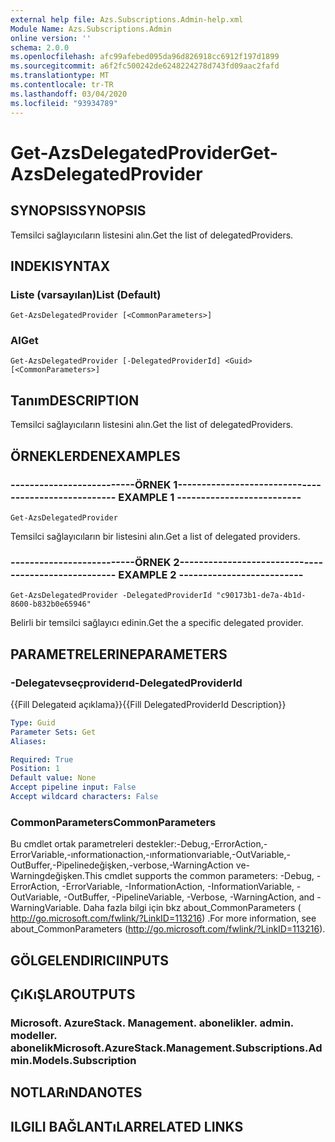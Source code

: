 ```yaml
---
external help file: Azs.Subscriptions.Admin-help.xml
Module Name: Azs.Subscriptions.Admin
online version: ''
schema: 2.0.0
ms.openlocfilehash: afc99afebed095da96d826918cc6912f197d1899
ms.sourcegitcommit: a6f2fc500242de6248224278d743fd09aac2fafd
ms.translationtype: MT
ms.contentlocale: tr-TR
ms.lasthandoff: 03/04/2020
ms.locfileid: "93934789"
---
```

# <span data-ttu-id="b87ce-101">Get-AzsDelegatedProvider</span><span class="sxs-lookup"><span data-stu-id="b87ce-101">Get-AzsDelegatedProvider</span></span>

## <span data-ttu-id="b87ce-102">SYNOPSIS</span><span class="sxs-lookup"><span data-stu-id="b87ce-102">SYNOPSIS</span></span>
<span data-ttu-id="b87ce-103">Temsilci sağlayıcıların listesini alın.</span><span class="sxs-lookup"><span data-stu-id="b87ce-103">Get the list of delegatedProviders.</span></span>

## <span data-ttu-id="b87ce-104">INDEKI</span><span class="sxs-lookup"><span data-stu-id="b87ce-104">SYNTAX</span></span>

### <span data-ttu-id="b87ce-105">Liste (varsayılan)</span><span class="sxs-lookup"><span data-stu-id="b87ce-105">List (Default)</span></span>
```
Get-AzsDelegatedProvider [<CommonParameters>]
```

### <span data-ttu-id="b87ce-106">Al</span><span class="sxs-lookup"><span data-stu-id="b87ce-106">Get</span></span>
```
Get-AzsDelegatedProvider [-DelegatedProviderId] <Guid> [<CommonParameters>]
```

## <span data-ttu-id="b87ce-107">Tanım</span><span class="sxs-lookup"><span data-stu-id="b87ce-107">DESCRIPTION</span></span>
<span data-ttu-id="b87ce-108">Temsilci sağlayıcıların listesini alın.</span><span class="sxs-lookup"><span data-stu-id="b87ce-108">Get the list of delegatedProviders.</span></span>

## <span data-ttu-id="b87ce-109">ÖRNEKLERDEN</span><span class="sxs-lookup"><span data-stu-id="b87ce-109">EXAMPLES</span></span>

### <span data-ttu-id="b87ce-110">--------------------------ÖRNEK 1--------------------------</span><span class="sxs-lookup"><span data-stu-id="b87ce-110">-------------------------- EXAMPLE 1 --------------------------</span></span>
```
Get-AzsDelegatedProvider
```

<span data-ttu-id="b87ce-111">Temsilci sağlayıcıların bir listesini alın.</span><span class="sxs-lookup"><span data-stu-id="b87ce-111">Get a list of delegated providers.</span></span>

### <span data-ttu-id="b87ce-112">--------------------------ÖRNEK 2--------------------------</span><span class="sxs-lookup"><span data-stu-id="b87ce-112">-------------------------- EXAMPLE 2 --------------------------</span></span>
```
Get-AzsDelegatedProvider -DelegatedProviderId "c90173b1-de7a-4b1d-8600-b832b0e65946"
```

<span data-ttu-id="b87ce-113">Belirli bir temsilci sağlayıcı edinin.</span><span class="sxs-lookup"><span data-stu-id="b87ce-113">Get the a specific delegated provider.</span></span>

## <span data-ttu-id="b87ce-114">PARAMETRELERINE</span><span class="sxs-lookup"><span data-stu-id="b87ce-114">PARAMETERS</span></span>

### <span data-ttu-id="b87ce-115">-Delegatevseçproviderıd</span><span class="sxs-lookup"><span data-stu-id="b87ce-115">-DelegatedProviderId</span></span>
<span data-ttu-id="b87ce-116">{{Fill Delegateıd açıklama}}</span><span class="sxs-lookup"><span data-stu-id="b87ce-116">{{Fill DelegatedProviderId Description}}</span></span>

```yaml
Type: Guid
Parameter Sets: Get
Aliases: 

Required: True
Position: 1
Default value: None
Accept pipeline input: False
Accept wildcard characters: False
```

### <span data-ttu-id="b87ce-117">CommonParameters</span><span class="sxs-lookup"><span data-stu-id="b87ce-117">CommonParameters</span></span>
<span data-ttu-id="b87ce-118">Bu cmdlet ortak parametreleri destekler:-Debug,-ErrorAction,-ErrorVariable,-ınformationaction,-ınformationvariable,-OutVariable,-OutBuffer,-Pipelinedeğişken,-verbose,-WarningAction ve-Warningdeğişken.</span><span class="sxs-lookup"><span data-stu-id="b87ce-118">This cmdlet supports the common parameters: -Debug, -ErrorAction, -ErrorVariable, -InformationAction, -InformationVariable, -OutVariable, -OutBuffer, -PipelineVariable, -Verbose, -WarningAction, and -WarningVariable.</span></span> <span data-ttu-id="b87ce-119">Daha fazla bilgi için bkz about_CommonParameters ( http://go.microsoft.com/fwlink/?LinkID=113216) .</span><span class="sxs-lookup"><span data-stu-id="b87ce-119">For more information, see about_CommonParameters (http://go.microsoft.com/fwlink/?LinkID=113216).</span></span>

## <span data-ttu-id="b87ce-120">GÖLGELENDIRICI</span><span class="sxs-lookup"><span data-stu-id="b87ce-120">INPUTS</span></span>

## <span data-ttu-id="b87ce-121">ÇıKıŞLAR</span><span class="sxs-lookup"><span data-stu-id="b87ce-121">OUTPUTS</span></span>

### <span data-ttu-id="b87ce-122">Microsoft. AzureStack. Management. abonelikler. admin. modeller. abonelik</span><span class="sxs-lookup"><span data-stu-id="b87ce-122">Microsoft.AzureStack.Management.Subscriptions.Admin.Models.Subscription</span></span>

## <span data-ttu-id="b87ce-123">NOTLARıNDA</span><span class="sxs-lookup"><span data-stu-id="b87ce-123">NOTES</span></span>

## <span data-ttu-id="b87ce-124">ILGILI BAĞLANTıLAR</span><span class="sxs-lookup"><span data-stu-id="b87ce-124">RELATED LINKS</span></span>

